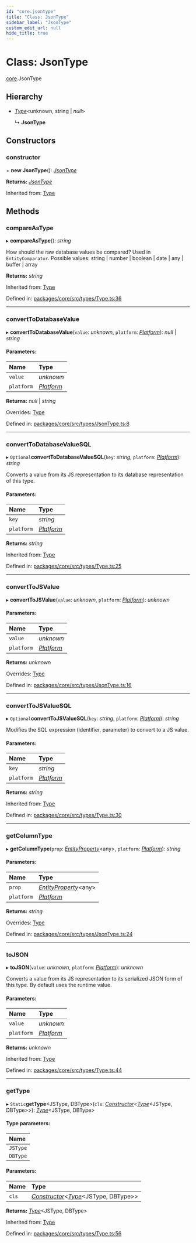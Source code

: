 ```yaml
---
id: "core.jsontype"
title: "Class: JsonType"
sidebar_label: "JsonType"
custom_edit_url: null
hide_title: true
---
```


# Class: JsonType

[core](../modules/core.md).JsonType

## Hierarchy

* [*Type*](core.type.md)<unknown, string \| *null*\>

  ↳ **JsonType**

## Constructors

### constructor

\+ **new JsonType**(): [*JsonType*](core.jsontype.md)

**Returns:** [*JsonType*](core.jsontype.md)

Inherited from: [Type](core.type.md)

## Methods

### compareAsType

▸ **compareAsType**(): *string*

How should the raw database values be compared? Used in `EntityComparator`.
Possible values: string | number | boolean | date | any | buffer | array

**Returns:** *string*

Inherited from: [Type](core.type.md)

Defined in: [packages/core/src/types/Type.ts:36](https://github.com/mikro-orm/mikro-orm/blob/bcf1a0899b/packages/core/src/types/Type.ts#L36)

___

### convertToDatabaseValue

▸ **convertToDatabaseValue**(`value`: *unknown*, `platform`: [*Platform*](core.platform.md)): *null* \| *string*

#### Parameters:

Name | Type |
:------ | :------ |
`value` | *unknown* |
`platform` | [*Platform*](core.platform.md) |

**Returns:** *null* \| *string*

Overrides: [Type](core.type.md)

Defined in: [packages/core/src/types/JsonType.ts:8](https://github.com/mikro-orm/mikro-orm/blob/bcf1a0899b/packages/core/src/types/JsonType.ts#L8)

___

### convertToDatabaseValueSQL

▸ `Optional`**convertToDatabaseValueSQL**(`key`: *string*, `platform`: [*Platform*](core.platform.md)): *string*

Converts a value from its JS representation to its database representation of this type.

#### Parameters:

Name | Type |
:------ | :------ |
`key` | *string* |
`platform` | [*Platform*](core.platform.md) |

**Returns:** *string*

Inherited from: [Type](core.type.md)

Defined in: [packages/core/src/types/Type.ts:25](https://github.com/mikro-orm/mikro-orm/blob/bcf1a0899b/packages/core/src/types/Type.ts#L25)

___

### convertToJSValue

▸ **convertToJSValue**(`value`: *unknown*, `platform`: [*Platform*](core.platform.md)): *unknown*

#### Parameters:

Name | Type |
:------ | :------ |
`value` | *unknown* |
`platform` | [*Platform*](core.platform.md) |

**Returns:** *unknown*

Overrides: [Type](core.type.md)

Defined in: [packages/core/src/types/JsonType.ts:16](https://github.com/mikro-orm/mikro-orm/blob/bcf1a0899b/packages/core/src/types/JsonType.ts#L16)

___

### convertToJSValueSQL

▸ `Optional`**convertToJSValueSQL**(`key`: *string*, `platform`: [*Platform*](core.platform.md)): *string*

Modifies the SQL expression (identifier, parameter) to convert to a JS value.

#### Parameters:

Name | Type |
:------ | :------ |
`key` | *string* |
`platform` | [*Platform*](core.platform.md) |

**Returns:** *string*

Inherited from: [Type](core.type.md)

Defined in: [packages/core/src/types/Type.ts:30](https://github.com/mikro-orm/mikro-orm/blob/bcf1a0899b/packages/core/src/types/Type.ts#L30)

___

### getColumnType

▸ **getColumnType**(`prop`: [*EntityProperty*](../interfaces/core.entityproperty.md)<any\>, `platform`: [*Platform*](core.platform.md)): *string*

#### Parameters:

Name | Type |
:------ | :------ |
`prop` | [*EntityProperty*](../interfaces/core.entityproperty.md)<any\> |
`platform` | [*Platform*](core.platform.md) |

**Returns:** *string*

Overrides: [Type](core.type.md)

Defined in: [packages/core/src/types/JsonType.ts:24](https://github.com/mikro-orm/mikro-orm/blob/bcf1a0899b/packages/core/src/types/JsonType.ts#L24)

___

### toJSON

▸ **toJSON**(`value`: *unknown*, `platform`: [*Platform*](core.platform.md)): *unknown*

Converts a value from its JS representation to its serialized JSON form of this type.
By default uses the runtime value.

#### Parameters:

Name | Type |
:------ | :------ |
`value` | *unknown* |
`platform` | [*Platform*](core.platform.md) |

**Returns:** *unknown*

Inherited from: [Type](core.type.md)

Defined in: [packages/core/src/types/Type.ts:44](https://github.com/mikro-orm/mikro-orm/blob/bcf1a0899b/packages/core/src/types/Type.ts#L44)

___

### getType

▸ `Static`**getType**<JSType, DBType\>(`cls`: [*Constructor*](../modules/core.md#constructor)<[*Type*](core.type.md)<JSType, DBType\>\>): [*Type*](core.type.md)<JSType, DBType\>

#### Type parameters:

Name |
:------ |
`JSType` |
`DBType` |

#### Parameters:

Name | Type |
:------ | :------ |
`cls` | [*Constructor*](../modules/core.md#constructor)<[*Type*](core.type.md)<JSType, DBType\>\> |

**Returns:** [*Type*](core.type.md)<JSType, DBType\>

Inherited from: [Type](core.type.md)

Defined in: [packages/core/src/types/Type.ts:56](https://github.com/mikro-orm/mikro-orm/blob/bcf1a0899b/packages/core/src/types/Type.ts#L56)
